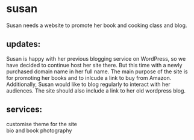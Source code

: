 # susan 
Susan needs a website to promote her book and cooking class and blog.

## updates:  
Susan is happy with her previous blogging service on WordPress, so we have decided to continue host her site there. But this time with a newly purchased domain name in her full name. The main purpose of the site is for promoting her books and to inlcude a link to buy from Amazon. Additionally, Susan would like to blog regularly to interact with her audiences. The site should also include a link to her old wordpress blog.  

## services:
customise theme for the site  
bio and book photography  
